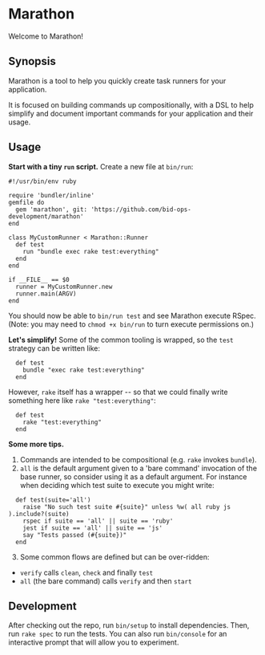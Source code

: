 # Marathon

Welcome to Marathon!

## Synopsis

Marathon is a tool to help you quickly create task runners for your application. 

It is focused on building commands up compositionally, with a DSL to help simplify and document important commands for your application and their usage.

## Usage

**Start with a tiny `run` script.** Create a new file at `bin/run`:

```
#!/usr/bin/env ruby

require 'bundler/inline'
gemfile do
  gem 'marathon', git: 'https://github.com/bid-ops-development/marathon'
end

class MyCustomRunner < Marathon::Runner
  def test
    run "bundle exec rake test:everything"
  end
end

if __FILE__ == $0
  runner = MyCustomRunner.new
  runner.main(ARGV)
end
```

You should now be able to `bin/run test` and see Marathon execute RSpec. (Note: you may need to `chmod +x bin/run` to turn execute permissions on.)

**Let's simplify!** Some of the common tooling is wrapped, so the `test` strategy can be written like:

```
  def test
    bundle "exec rake test:everything"
  end
```

However, `rake` itself has a wrapper -- so that we could finally write something here like `rake "test:everything"`:

```
  def test
    rake "test:everything"
  end
```

**Some more tips.**

1. Commands are intended to be compositional (e.g. `rake` invokes `bundle`).
2. `all` is the default argument given to a 'bare command' invocation of the base runner, so consider using it as a default argument. For instance when deciding which test suite to execute you might write:

```
  def test(suite='all')
    raise "No such test suite #{suite}" unless %w( all ruby js ).include?(suite)
    rspec if suite == 'all' || suite == 'ruby'
    jest if suite == 'all' || suite == 'js'
    say "Tests passed (#{suite})"
  end
```

3. Some common flows are defined but can be over-ridden:
  - `verify` calls `clean`, `check` and finally `test`
  - `all` (the bare command) calls `verify` and then `start`


## Development

After checking out the repo, run `bin/setup` to install dependencies. Then, run `rake spec` to run the tests. You can also run `bin/console` for an interactive prompt that will allow you to experiment.
